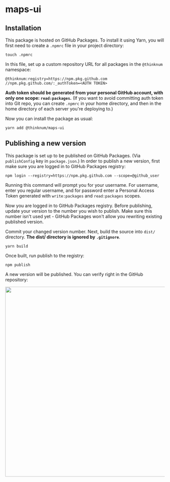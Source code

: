 # maps-ui

## Installation

This package is hosted on GitHub Packages. To install it using Yarn, you will first need to create a `.npmrc` file in your project directory:

```
touch .npmrc
```

In this file, set up a custom repository URL for all packages in the `@thinknum` namespace:

```
@thinknum:registry=https://npm.pkg.github.com
//npm.pkg.github.com/:_authToken=<AUTH TOKEN>
```

**Auth token should be generated from your personal GitHub account, with only one scope: `read:packages`.** (If you want to avoid committing auth token into Git repo, you can create `.npmrc` in your home directory, and then in the home directory of each server you're deploying to.)

Now you can install the package as usual:

```
yarn add @thinknum/maps-ui
```

## Publishing a new version

This package is set up to be published on GitHub Packages. (Via `publishConfig` key in `package.json`.) In order to publish a new version, first make sure you are logged in to GitHub Packages registry:

```
npm login --registry=https://npm.pkg.github.com --scope=@github_user
```

Running this command will prompt you for your username. For username, enter you regular username, and for password enter a Personal Access Token generated with `write:packages` and `read:packages` scopes.

Now you are logged in to GitHub Packages registry. Before publishing, update your version to the number you wish to publish. Make sure this number isn't used yet - GitHub Packages won't allow you rewriting existing published version.

Commit your changed version number. Next, build the source into `dist/` directory. **The dist/ directory is ignored by `.gitignore`**.

```
yarn build
```

Once built, run publish to the registry:

```
npm publish
```


A new version will be published. You can verify right in the GitHub repository:

<img src="http://kgbase.s3.amazonaws.com/help_images/sRAYCUxNfjjeRG95WZ5X.png" width="600" />
